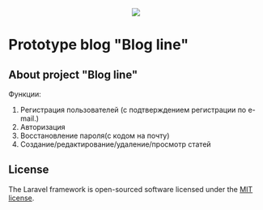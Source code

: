 <p align="center"><img src="https://laravel.com/assets/img/components/logo-laravel.svg"></p>

# Prototype blog "Blog line" #


## About project "Blog line"

Функции:
1. Регистрация пользователей (с подтверждением регистрации по e-mail.)
2. Авторизация
3. Восстановление пароля(с кодом на почту)
4. Создание/редактирование/удаление/просмотр статей

## License

The Laravel framework is open-sourced software licensed under the [MIT license](https://opensource.org/licenses/MIT).
